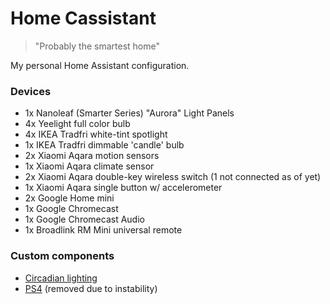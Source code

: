 # Home Cassistant
> "Probably the smartest home"

My personal Home Assistant configuration.

### Devices
- 1x Nanoleaf (Smarter Series) "Aurora" Light Panels
- 4x Yeelight full color bulb
- 4x IKEA Tradfri white-tint spotlight
- 1x IKEA Tradfri dimmable 'candle' bulb
- 2x Xiaomi Aqara motion sensors
- 1x Xiaomi Aqara climate sensor
- 2x Xiaomi Aqara double-key wireless switch (1 not connected as of yet)
- 1x Xiaomi Aqara single button w/ accelerometer
- 2x Google Home mini
- 1x Google Chromecast
- 1x Google Chromecast Audio
- 1x Broadlink RM Mini universal remote

### Custom components
- [Circadian lighting](https://community.home-assistant.io/t/circadian-lighting-custom-component/61246)
- [PS4](https://github.com/hmn/home-assistant-config/wiki/media_player_ps4) (removed due to instability)